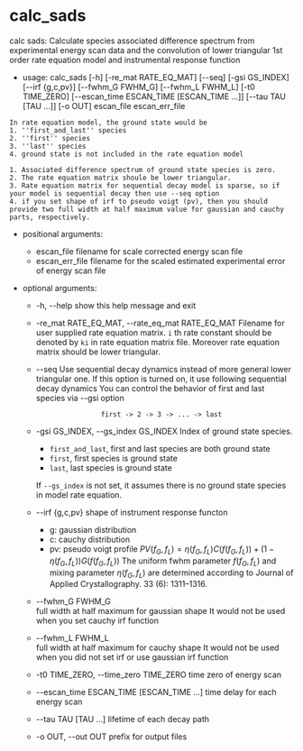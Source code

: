# calc_sads

calc sads: Calculate species associated difference spectrum from experimental energy scan data and
the convolution of lower triangular 1st order rate equation model and instrumental response function

* usage: calc_sads
                    [-h] [-re_mat RATE_EQ_MAT] [--seq] [-gsi GS_INDEX] [--irf {g,c,pv}] [--fwhm_G FWHM_G] [--fwhm_L FWHM_L] [-t0 TIME_ZERO] [--escan_time ESCAN_TIME [ESCAN_TIME ...]]
                    [--tau TAU [TAU ...]] [-o OUT]
                    escan_file escan_err_file


```{Note}
In rate equation model, the ground state would be
1. ''first_and_last'' species
2. ''first'' species
3. ''last'' species
4. ground state is not included in the rate equation model
```

```{Note}
1. Associated difference spectrum of ground state species is zero.
2. The rate equation matrix shoule be lower triangular.
3. Rate equation matrix for sequential decay model is sparse, so if your model is sequential decay then use --seq option
4. if you set shape of irf to pseudo voigt (pv), then you should provide two full width at half maximum value for gaussian and cauchy parts, respectively.
```

* positional arguments:
  * escan_file            filename for scale corrected energy scan file
  * escan_err_file        filename for the scaled estimated experimental error of energy scan file

* optional arguments:
  * -h, --help            show this help message and exit
  * -re_mat RATE_EQ_MAT, --rate_eq_mat RATE_EQ_MAT
                        Filename for user supplied rate equation matrix. 
                        ``i`` th rate constant should be denoted by ``ki`` in rate equation matrix file.
                        Moreover rate equation matrix should be lower triangular.
  * --seq
                        Use sequential decay dynamics instead of more general lower triangular one.
                        If this option is turned on, it use following sequential decay dynamics
                        You can control the behavior of first and last species via --gsi option

                        first -> 2 -> 3 -> ... -> last
  * -gsi GS_INDEX, --gs_index GS_INDEX
   Index of ground state species.
      * ``first_and_last``, first and last species are both ground state
      * ``first``, first species is ground state
      * ``last``,  last species is ground state
      
    If `--gs_index` is not set, it assumes there is no ground state species in model rate equation.
  * --irf {g,c,pv}
   shape of instrument response functon

    * g: gaussian distribution
    * c: cauchy distribution
    * pv: pseudo voigt profile ${PV}(f_G, f_L) = \eta(f_G, f_L) C(f(f_G, f_L)) + (1-\eta(f_G, f_L)) G(f(f_G, f_L))$
      The uniform fwhm parameter $f(f_G, f_L)$ and mixing parameter $\eta(f_G, f_L)$ are determined according to 
      Journal of Applied Crystallography. 33 (6): 1311–1316. 
  * --fwhm_G FWHM_G       
                        full width at half maximum for gaussian shape
                        It would not be used when you set cauchy irf function
  * --fwhm_L FWHM_L       
                        full width at half maximum for cauchy shape
                        It would not be used when you did not set irf or use gaussian irf function
  * -t0 TIME_ZERO, --time_zero TIME_ZERO
                        time zero of energy scan
  * --escan_time ESCAN_TIME [ESCAN_TIME ...]
                        time delay for each energy scan
  * --tau TAU [TAU ...]   lifetime of each decay path
  * -o OUT, --out OUT     prefix for output files
